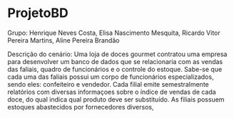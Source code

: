# ProjetoBD
Grupo: Henrique Neves Costa, Elisa Nascimento Mesquita, Ricardo Vitor Pereira Martins, Aline Pereira Brandão

Descrição do cenário: Uma loja de doces gourmet contratou uma empresa para desenvolver um banco de dados que se relacionaria com as vendas das faliais, quadro de funcionários e o controle do estoque. Sabe-se que cada uma das faliais possui um corpo de funcionários especializados, sendo eles: confeiteiro e vendedor. Cada filial emite semestralmente relatórios com diversas informaçoes sobre o índice de vendas de cada doce, do qual indica qual produto deve ser substituído. As filiais possuem estoques abastecidos por fornecedores diversos, 
